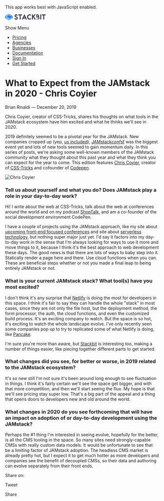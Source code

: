 This app works best with JavaScript enabled.

<a href="/" class="masthead-logo"><img src="/images/logo_alt.svg" alt="Stackbit logo" width="133" height="20" /></a>

<span class="screen-reader-text">Show Menu</span><span class="masthead-menu-icon" aria-hidden="true"></span>

-   [Pricing](/pricing)
-   [Agencies](/agencies)
-   [Businesses](/businesses)
-   [Documentation](https://www.stackbit.com/docs/)
-   [Sign In](https://app.stackbit.com/)
-   <a href="https://app.stackbit.com/create" class="button-component button-component-theme-accent button-component-hollow"><span>Get Started</span></a>

What to Expect from the JAMstack in 2020 - Chris Coyier
=======================================================

Brian Rinaldi — December 20, 2019

Chris Coyier, creator of CSS-Tricks, shares his thoughts on what tools in the JAMstack ecosystem have him excited and what he thinks we'll see in 2020.

2019 definitely seemed to be a pivotal year for the JAMstack. New companies cropped up (yep, [us included](https://www.stackbit.com/)), [JAMstack*conf*sf](https://jamstackconf.com/sf/) was the biggest event yet and lots of new tools seemed to gain momentum daily. In this series of posts, we're asking some well-known members of the JAMstack community what they thought about this past year and what they think you can expect for the year to come. This edition features [Chris Coyier](https://twitter.com/chriscoyier), creator of [CSS-Tricks](https://css-tricks.com/) and cofounder of [Codepen](https://codepen.io/).

![Chris Coyier](/images/1576846331-chriscoyier.jpg)

### Tell us about yourself and what you do? Does JAMstack play a role in your day-to-day work?

Hi! I write about the web at CSS-Tricks, talk about the web at conferences around the world and on my podcast [ShopTalk](https://shoptalkshow.com/), and am a co-founder of the social development environment CodePen.

I have a couple of projects using the JAMstack approach, like my site about [upcoming front-end focused conferences](https://conferences.css-tricks.com/) and site about [serverless technology](https://serverless.css-tricks.com/), but nothing super major just yet. I'd say it factors into my day-to-day work in the sense that I'm always looking for ways to use it more and move things to it, because I think it's the best approach to web development these days. The good news is that there are lots of ways to baby step into it. Statically render a page here and there. Use cloud functions when you can. These are beneficial steps whether or not you made a final leap to being entirely JAMstack or not.

### What is your current JAMstack stack? What tool(s) have you most excited?

I don't think it's any surprise that [Netlify](https://www.netlify.com/) is doing the most for developers in this space. I think it's fair to say they can handle the whole "stack" in most cases, since they are not only the file host, but the deployment method, the form processor, the auth, the cloud functions, and even the customized build process. It's an exciting company to watch. But the space is so hot, it's exciting to watch the whole landscape evolve. I've only recently seen some companies pop up to try to replicated some of what Netlify is doing, like [Pancake](https://www.pancake.io/).

I'm sure you're more than aware, but [Stackbit](https://www.stackbit.com/) is interesting too, making a number of things easier, like piecing together different parts to get started.

### What changes did you see, for better or worse, in 2019 related to the JAMstack ecosystem?

It's so new still I'm not sure it's been around long enough to see fluctuation in things. I think it's fairly certain we'll see the space get bigger, and with that more competition, and then we'll start seeing the flux. My hope is that we'll see pricing stay super low. That's a big part of the appeal and a thing that opens doors to developers new and old around the world.

### What changes in 2020 do you see forthcoming that will have an impact on adoption of or day-to-day development using the JAMstack?

Perhaps the \#1 thing I'm interested in seeing evolve, hopefully for the better, is all the CMS tooling in the space. So many sites need strongly-capable CMSs with really custom data models. It would be unfortunate to see that be a limiting factor of JAMstack adoption. The headless CMS market is already pretty hot, but I expect it to get much hotter as more developers and companies see the benefit of decoupled CMSs, so their data and authoring can evolve separately from their front ends.

<span class="post-share-title">Share on:</span>

Tweet

Share













<!-- -->



<!-- -->








